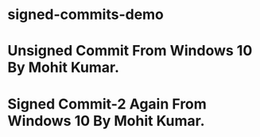 # signed-commits-demo

# Unsigned Commit From Windows 10 By Mohit Kumar.

# Signed Commit-2 Again From Windows 10 By Mohit Kumar.
